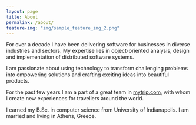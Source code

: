 ```yaml
---
layout: page
title: About
permalink: /about/
feature-img: "img/sample_feature_img_2.png"
---
```


For over a decade I have been delivering software for businesses in diverse
industries and sectors. My expertise lies in object-oriented analysis, design
and implementation of distributed software systems.

I am passionate about using technology to transform challenging problems
into empowering solutions and crafting exciting ideas into beautiful products.

For the past few years I am a part of a great team in [mytrip.com](http://www.mytrip.com),
with whom I create new experiences for travellers around the world.

I earned my B.Sc. in computer science from University of Indianapolis. I am
married and living in Athens, Greece.
